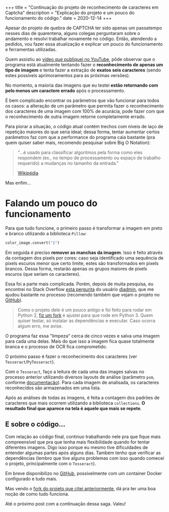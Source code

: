 +++
title = "Continuação do projeto de reconhecimento de caracteres em Captcha"
description = "Explicação do projeto e um pouco do funcionamento do código."
date = 2020-12-14
+++

Apesar do projeto de quebra de CAPTCHA ter sido apenas um passatempo nesses
dias de quarentena, alguns colegas perguntaram sobre o andamento e resolvi
trabalhar novamente no código. Então, atendendo a pedidos, vou fazer essa
atualização e explicar um pouco do funcionamento e ferramentas utilizadas.

Quem assistiu ao [vídeo que publiquei no
YouTube](https://www.youtube.com/watch?v=uqHhLTrEU9U), pôde observar que o
programa está atualmente tentando fazer o **reconhecimento de apenas um tipo de
imagem** e tenta fazer a extração de **exatos seis caracteres** (sendo estes
possíveis aprimoramentos para as próximas versões).

No momento, a maioria das imagens que eu testei **estão retornando com pelo
menos um caractere errado** após o processamento.

É bem complicado encontrar os parâmetros que vão funcionar para todos os casos:
a alteração de um parâmetro que permita fazer o reconhecimento dos caracteres
de uma imagem com 100% de acurácia, pode fazer com que o reconhecimento de
outra imagem retorne completamente errado.

Para piorar a situação, o código atual contém trechos com níveis de laço de
repetição maiores do que seria ideal; dessa forma, tentar aumentar certos
parâmetros faz com que a performance do programa caia bastante (pra quem quiser
saber mais, recomendo pesquisar sobre Big O Notation):

> "...é usado para classificar algoritmos pela forma como eles respondem (ex.,
> no tempo de processamento ou espaço de trabalho requerido) a mudanças no
> tamanho da entrada."
>
> [Wikipédia](https://pt.wikipedia.org/wiki/Grande-O)

Mas enfim...

# Falando um pouco do funcionamento

Para que tudo funcione, o primeiro passo é transformar a imagem em preto e
branco utilizando a biblioteca `Pillow`:

```python
color_image.convert("1")
```

Em seguida é preciso **remover as manchas da imagem**. Isso é feito através da
contagem dos pixels por cores: caso seja identificado uma sequência de pixels
escuros menor que certo limite, estes são transformados em pixels brancos.
Dessa forma, restarão apenas os grupos maiores de pixels escuros (que seriam os
caracteres).

Essa foi a parte mais complicada. Porém, depois de muita pesquisa, eu encontrei
no Stack Overflow [esta pergunta](https://stackoverflow.com/q/15319528) do
usuário [djadmin](https://stackoverflow.com/users/1618788/djadmin), que me
ajudou bastante no processo (recomendo também que vejam o projeto no
[GitHub](https://github.com/djadmin/decodeCaptcha/)).

> Como o projeto dele é um pouco antigo e foi feito para rodar em Python 2,
> [fiz um fork](https://github.com/mrioqueiroz/decodeCaptcha) e ajustei para
> que rode em Python 3. Quem quiser testar, só instalar as dependências e
> executar. Caso ocorra algum erro, me avise.

O programa faz essa "limpeza" cerca de cinco vezes e salva uma imagem para cada
uma delas. Mais do que isso a imagem fica quase totalmente branca e o processo
de OCR fica comprometido.

O próximo passo é fazer o reconhecimento dos caracteres (ver
`Tesseract`/`PyTesseract`).

Com o `Tesseract`, faço a leitura de cada uma das images salvas no
processo anterior utilizando diversos layouts de análise (parâmetro
`psm`, conforme
[documentação](https://github.com/tesseract-ocr/tesseract/blob/master/doc/tesseract.1.asc)).
Para cada imagem de analisada, os caracteres reconhecidos são
armazenados em uma lista.

Após as análises de todas as imagens, é feita a contagem dos padrões de
caracteres que mais ocorrem utilizando a biblioteca `collections`. **O
resultado final que aparece na tela é aquele que mais se repete**.

## E sobre o código...

Com relação ao código final, continuo trabalhando nele pra que fique mais
compreensível que pra que tenha mais flexibilidade quando for tentar diferentes
imagens. Digo isso porque eu mesmo tive dificuldades de entender algumas partes
após alguns dias. Também tenho que verificar as dependências (lembro que tive
alguns problemas com isso quando comecei o projeto, principalmente com o
`Tesseract`).

Em breve disponibilizo no [GitHub](https://github.com/mrioqueiroz),
possivelmente com um container Docker configurado e tudo mais.

Mas vendo o [fork do projeto que citei
anteriormente](https://github.com/mrioqueiroz/decodeCaptcha), dá pra ter uma
boa noção de como tudo funciona.

Até o próximo post com a continuação dessa saga. Valeu!
